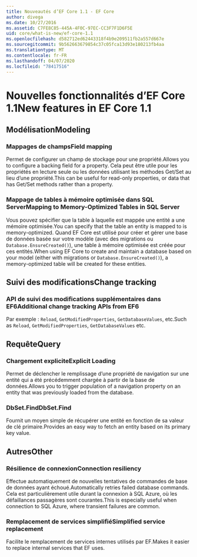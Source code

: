 ```yaml
---
title: Nouveautés d’EF Core 1.1 - EF Core
author: divega
ms.date: 10/27/2016
ms.assetid: C7FE8C85-445A-4F0C-97EC-CC3F7F1D6F5E
uid: core/what-is-new/ef-core-1.1
ms.openlocfilehash: d582712ed62443318f4b9e209511fb2a557d667e
ms.sourcegitcommit: 9b562663679854c37c05fca13d93e180213fb4aa
ms.translationtype: MT
ms.contentlocale: fr-FR
ms.lasthandoff: 04/07/2020
ms.locfileid: "78417516"
---
```

# <a name="new-features-in-ef-core-11"></a><span data-ttu-id="9b5e9-102">Nouvelles fonctionnalités d’EF Core 1.1</span><span class="sxs-lookup"><span data-stu-id="9b5e9-102">New features in EF Core 1.1</span></span>

## <a name="modeling"></a><span data-ttu-id="9b5e9-103">Modélisation</span><span class="sxs-lookup"><span data-stu-id="9b5e9-103">Modeling</span></span>

### <a name="field-mapping"></a><span data-ttu-id="9b5e9-104">Mappages de champs</span><span class="sxs-lookup"><span data-stu-id="9b5e9-104">Field mapping</span></span>

<span data-ttu-id="9b5e9-105">Permet de configurer un champ de stockage pour une propriété.</span><span class="sxs-lookup"><span data-stu-id="9b5e9-105">Allows you to configure a backing field for a property.</span></span> <span data-ttu-id="9b5e9-106">Cela peut être utile pour les propriétés en lecture seule ou les données utilisant les méthodes Get/Set au lieu d’une propriété.</span><span class="sxs-lookup"><span data-stu-id="9b5e9-106">This can be useful for read-only properties, or data that has Get/Set methods rather than a property.</span></span>

### <a name="mapping-to-memory-optimized-tables-in-sql-server"></a><span data-ttu-id="9b5e9-107">Mappage de tables à mémoire optimisée dans SQL Server</span><span class="sxs-lookup"><span data-stu-id="9b5e9-107">Mapping to Memory-Optimized Tables in SQL Server</span></span>

<span data-ttu-id="9b5e9-108">Vous pouvez spécifier que la table à laquelle est mappée une entité a une mémoire optimisée.</span><span class="sxs-lookup"><span data-stu-id="9b5e9-108">You can specify that the table an entity is mapped to is memory-optimized.</span></span> <span data-ttu-id="9b5e9-109">Quand EF Core est utilisé pour créer et gérer une base de données basée sur votre modèle (avec des migrations ou `Database.EnsureCreated()`), une table à mémoire optimisée est créée pour ces entités.</span><span class="sxs-lookup"><span data-stu-id="9b5e9-109">When using EF Core to create and maintain a database based on your model (either with migrations or `Database.EnsureCreated()`), a memory-optimized table will be created for these entities.</span></span>

## <a name="change-tracking"></a><span data-ttu-id="9b5e9-110">Suivi des modifications</span><span class="sxs-lookup"><span data-stu-id="9b5e9-110">Change tracking</span></span>

### <a name="additional-change-tracking-apis-from-ef6"></a><span data-ttu-id="9b5e9-111">API de suivi des modifications supplémentaires dans EF6</span><span class="sxs-lookup"><span data-stu-id="9b5e9-111">Additional change tracking APIs from EF6</span></span>

<span data-ttu-id="9b5e9-112">Par exemple : `Reload`, `GetModifiedProperties`, `GetDatabaseValues`, etc.</span><span class="sxs-lookup"><span data-stu-id="9b5e9-112">Such as `Reload`, `GetModifiedProperties`, `GetDatabaseValues` etc.</span></span>

## <a name="query"></a><span data-ttu-id="9b5e9-113">Requête</span><span class="sxs-lookup"><span data-stu-id="9b5e9-113">Query</span></span>

### <a name="explicit-loading"></a><span data-ttu-id="9b5e9-114">Chargement explicite</span><span class="sxs-lookup"><span data-stu-id="9b5e9-114">Explicit Loading</span></span>

<span data-ttu-id="9b5e9-115">Permet de déclencher le remplissage d’une propriété de navigation sur une entité qui a été précédemment chargée à partir de la base de données.</span><span class="sxs-lookup"><span data-stu-id="9b5e9-115">Allows you to trigger population of a navigation property on an entity that was previously loaded from the database.</span></span>

### <a name="dbsetfind"></a><span data-ttu-id="9b5e9-116">DbSet.Find</span><span class="sxs-lookup"><span data-stu-id="9b5e9-116">DbSet.Find</span></span>

<span data-ttu-id="9b5e9-117">Fournit un moyen simple de récupérer une entité en fonction de sa valeur de clé primaire.</span><span class="sxs-lookup"><span data-stu-id="9b5e9-117">Provides an easy way to fetch an entity based on its primary key value.</span></span>

## <a name="other"></a><span data-ttu-id="9b5e9-118">Autres</span><span class="sxs-lookup"><span data-stu-id="9b5e9-118">Other</span></span>

### <a name="connection-resiliency"></a><span data-ttu-id="9b5e9-119">Résilience de connexion</span><span class="sxs-lookup"><span data-stu-id="9b5e9-119">Connection resiliency</span></span>

<span data-ttu-id="9b5e9-120">Effectue automatiquement de nouvelles tentatives de commandes de base de données ayant échoué.</span><span class="sxs-lookup"><span data-stu-id="9b5e9-120">Automatically retries failed database commands.</span></span> <span data-ttu-id="9b5e9-121">Cela est particulièrement utile durant la connexion à SQL Azure, où les défaillances passagères sont courantes.</span><span class="sxs-lookup"><span data-stu-id="9b5e9-121">This is especially useful when connection to SQL Azure, where transient failures are common.</span></span>

### <a name="simplified-service-replacement"></a><span data-ttu-id="9b5e9-122">Remplacement de services simplifié</span><span class="sxs-lookup"><span data-stu-id="9b5e9-122">Simplified service replacement</span></span>

<span data-ttu-id="9b5e9-123">Facilite le remplacement de services internes utilisés par EF.</span><span class="sxs-lookup"><span data-stu-id="9b5e9-123">Makes it easier to replace internal services that EF uses.</span></span>

